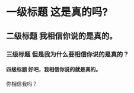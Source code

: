 # 一级标题 这是真的吗?



## 二级标题 我相信你说的是真的。




### 三级标题 但是我为什么要相信你说的是真的？




#### 四级标题 好吧，我相信你说的就是真的。





你相信我吗？